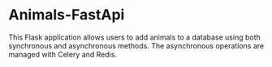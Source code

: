 # Animals-FastApi
This Flask application allows users to add animals to a database using both synchronous and asynchronous methods. The asynchronous operations are managed with Celery and Redis.
